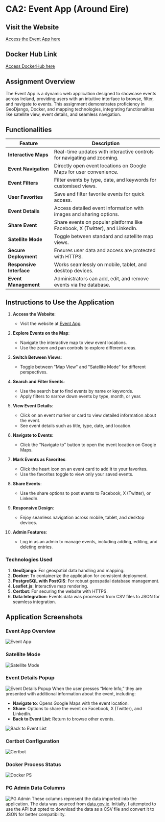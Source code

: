# CA2: Event App (Around Eire)

## Visit the Website
[Access the Event App here](https://c21716601awm24.xyz)

## Docker Hub Link

[Access DockerHub here](https://hub.docker.com/r/emilroy1/geodjango_tutorial/tags)

## Assignment Overview
The Event App is a dynamic web application designed to showcase events across Ireland, providing users with an intuitive interface to browse, filter, and navigate to events. This assignment demonstrates proficiency in GeoDjango, Docker, and mapping technologies, integrating functionalities like satellite view, event details, and seamless navigation.

## Functionalities

| **Feature**                 | **Description**                                                                 |
|-----------------------------|---------------------------------------------------------------------------------|
| **Interactive Maps**        | Real-time updates with interactive controls for navigating and zooming.         |
| **Event Navigation**        | Directly open event locations on Google Maps for user convenience.              |
| **Event Filters**           | Filter events by type, date, and keywords for customised views.                 |
| **User Favorites**          | Save and filter favorite events for quick access.                               |
| **Event Details**           | Access detailed event information with images and sharing options.              |
| **Share Event**             | Share events on popular platforms like Facebook, X (Twitter), and LinkedIn.     |
| **Satellite Mode**          | Toggle between standard and satellite map views.                                |
| **Secure Deployment**       | Ensures user data and access are protected with HTTPS.                          |
| **Responsive Interface**    | Works seamlessly on mobile, tablet, and desktop devices.                        |
| **Event Management**        | Administrators can add, edit, and remove events via the database.               |

## Instructions to Use the Application

1. **Access the Website**:
   - Visit the website at [Event App](https://c21716601awm24.xyz).

2. **Explore Events on the Map**:
   - Navigate the interactive map to view event locations.
   - Use the zoom and pan controls to explore different areas.

3. **Switch Between Views**:
   - Toggle between "Map View" and "Satellite Mode" for different perspectives.

4. **Search and Filter Events**:
   - Use the search bar to find events by name or keywords.
   - Apply filters to narrow down events by type, month, or year.

5. **View Event Details**:
   - Click on an event marker or card to view detailed information about the event.
   - See event details such as title, type, date, and location.

6. **Navigate to Events**:
   - Click the "Navigate to" button to open the event location on Google Maps.

7. **Mark Events as Favorites**:
   - Click the heart icon on an event card to add it to your favorites.
   - Use the favorites toggle to view only your saved events.

8. **Share Events**:
   - Use the share options to post events to Facebook, X (Twitter), or LinkedIn.

9. **Responsive Design**:
   - Enjoy seamless navigation across mobile, tablet, and desktop devices.

10. **Admin Features**:
    - Log in as an admin to manage events, including adding, editing, and deleting entries.

### Technologies Used
1. **GeoDjango**: For geospatial data handling and mapping.
2. **Docker**: To containerize the application for consistent deployment.
3. **PostgreSQL with PostGIS**: For robust geospatial database management.
4. **Leaflet.js**: Interactive map rendering.
5. **Certbot**: For securing the website with HTTPS.
6. **Data Integration**: Events data was processed from CSV files to JSON for seamless integration.


## Application Screenshots

### Event App Overview
![Event App](https://github.com/user-attachments/assets/d33bc345-cbc3-4e57-9fa8-55b00bf66ff5)

### Satellite Mode
![Satellite Mode](https://github.com/user-attachments/assets/fedb43ac-4b71-41c6-b873-cb14ee609cb1)

### Event Details Popup
![Event Details Popup](https://github.com/user-attachments/assets/a3ad602b-d4c8-40e5-9fd4-a201b88523da)
When the user presses “More Info,” they are presented with additional information about the event, including:

- **Navigate to**: Opens Google Maps with the event location.
- **Share**: Options to share the event on Facebook, X (Twitter), and LinkedIn.
- **Back to Event List**: Return to browse other events.

![Back to Event List](https://github.com/user-attachments/assets/e2e30a68-896e-480b-84af-22844cc215d8)

### Certbot Configuration
![Certbot](https://github.com/user-attachments/assets/95beac83-6d45-43c3-8125-95f47dca0b14)

### Docker Process Status
![Docker PS](https://github.com/user-attachments/assets/f3e94af5-66aa-4bd2-837d-8f7d8fcbbd25)

### PG Admin Data Columns
![PG Admin](https://github.com/user-attachments/assets/02dc01b3-bb0e-4f84-9b5a7cbf50c0)
These columns represent the data imported into the application. The data was sourced from [data.gov.ie](https://data.gov.ie/dataset/events). Initially, I attempted to use the API but opted to download the data as a CSV file and convert it to JSON for better compatibility.

